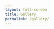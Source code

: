 ```yaml
---
layout: full-screen
title: Gallery
permalink: /gallery/
---
```



  <title>CodePen - Pure CSS Gallery</title>
    <style>/* TODO:
        * clean up!
        * ===============
        * horizontal thumbnails
        * at small screens
        * and in fullscreen
        * ===============
        * create Mixins
        * ===============
        */
       @import "https://fonts.googleapis.com/css?family=Montserrat:400,700|Raleway:300,400";
       /* colors */
       html {
           width: 100%;
           height: 100%;
       }
       
       body {
           background: #efefef;
           color: #333;
           font-family: "Raleway";
           height: 100%;
       }
       body h1 {
           text-align: center;
           color: #428BFF;
           font-weight: 300;
           padding: 40px 0 20px 0;
           margin: 0;
       }
       
       .gallery {
           left: 50%;
           -webkit-transform: translateX(-50%);
           transform: translateX(-50%);
           position: relative;
           background: white;
           width: 70%;
           box-shadow: 0 14px 28px rgba(0, 0, 0, 0.25), 0 10px 10px rgba(0, 0, 0, 0.22);
           border-radius: 5px;
       }
       .gallery input[name$="control"] {
           display: none;
       }
       .gallery .carousel {
           display: -webkit-box;
           display: -ms-flexbox;
           display: flex;
           -webkit-box-orient: horizontal;
           -webkit-box-direction: normal;
           -ms-flex-direction: row;
           flex-direction: row;
           position: relative;
           height: 70vh;
           width: 100%;
       }
       .gallery .wrap {
           width: 100%;
           height: 100%;
           position: static;
           margin: 0 auto;
           overflow: hidden;
           display: -webkit-box;
           display: -ms-flexbox;
           display: flex;
           -webkit-box-orient: horizontal;
           -webkit-box-direction: normal;
           -ms-flex-direction: row;
           flex-direction: row;
           -webkit-box-align: center;
           -ms-flex-align: center;
           align-items: center;
           -ms-flex-wrap: nowrap;
           flex-wrap: nowrap;
           margin-right: 20px;
       }
       .gallery .wrap figure {
           padding: 10px;
           height: 100%;
           min-width: 100%;
           -webkit-transition: opacity 0.25s ease-in-out 0.05s;
           transition: opacity 0.25s ease-in-out 0.05s;
           position: relative;
           left: 0;
           -webkit-transform: translateX(0%);
           transform: translateX(0%);
           box-sizing: border-box;
           text-align: center;
           margin: 0;
           display: block;
           -webkit-box-align: center;
           -ms-flex-align: center;
           align-items: center;
           -webkit-box-pack: center;
           -ms-flex-pack: center;
           justify-content: center;
           opacity: 1;
       }
       .gallery .wrap figure label {
           cursor: zoom-in;
           height: auto;
           width: 100%;
           height: 100%;
           position: relative;
           display: block;
       }
       .gallery .wrap figure img {
           cursor: inherit;
           height: auto;
           max-width: 100%;
           max-height: 100%;
           border-radius: 3px;
           margin: 0 auto;
           position: relative;
           top: 50%;
           -webkit-transform: translateY(-50%);
           transform: translateY(-50%);
       }
       .gallery .thumbnails {
           -webkit-box-flex: 1;
           -ms-flex: 1;
           flex: 1;
           min-width: 60px;
           max-height: 100%;
           height: auto;
           -webkit-box-flex: 0;
           -ms-flex-positive: 0;
           flex-grow: 0;
           -ms-flex-item-align: center;
           align-self: center;
           -ms-flex-preferred-size: auto;
           flex-basis: auto;
           position: relative;
           white-space: nowrap;
           overflow: hidden;
           overflow-y: auto;
           display: -webkit-box;
           display: -ms-flexbox;
           display: flex;
           -webkit-box-orient: vertical;
           -webkit-box-direction: normal;
           -ms-flex-direction: column;
           flex-direction: column;
           padding: 0 10px;
           z-index: 20;
       }
       .gallery .thumbnails .thumb {
           min-width: 60px;
           height: 60px;
           background-position: center center;
           background-size: cover;
           box-sizing: border-box;
           opacity: 0.7;
           margin: 5px 0;
           -ms-flex-negative: 0;
           flex-shrink: 0;
           left: 0;
           border-radius: 3px;
           cursor: pointer;
           -webkit-transition: all 0.3s ease-in-out;
           transition: all 0.3s ease-in-out;
           background-repeat: no-repeat;
       }
       .gallery .thumbnails .slider {
           position: absolute;
           display: block;
           width: 5px;
           height: calc(60px + 10px);
           z-index: 2;
           margin: 0;
           left: 0;
           -webkit-transition: all 0.33s cubic-bezier(0.3, 0, 0.33, 1);
           transition: all 0.33s cubic-bezier(0.3, 0, 0.33, 1);
       }
       .gallery .thumbnails .slider .indicator {
           width: 100%;
           height: 30px;
           max-height: calc(100% - 10px);
           position: relative;
           top: 50%;
           -webkit-transform: translateY(-50%);
           transform: translateY(-50%);
           background: #428BFF;
           border-radius: 1px;
       }
       .gallery input#fullscreen:checked ~ .wrap figure {
           position: fixed;
           z-index: 10;
           height: 100vh;
           width: 100vw;
           padding: 0;
           top: 50%;
           left: 50%;
           -webkit-transform: translate(-50%, -50%) !important;
           transform: translate(-50%, -50%) !important;
           -webkit-animation-timing-function: ease-in-out;
           animation-timing-function: ease-in-out;
           -webkit-animation-fill-mode: forwards;
           animation-fill-mode: forwards;
       }
       .gallery input#fullscreen:checked ~ .wrap figure label {
           cursor: zoom-out;
       }
       .gallery input#fullscreen:checked ~ .wrap figure label img {
           -webkit-animation: shadow 0.2s;
           animation: shadow 0.2s;
           -webkit-animation-timing-function: ease-in-out;
           animation-timing-function: ease-in-out;
           -webkit-animation-direction: forwards;
           animation-direction: forwards;
           -webkit-animation-fill-mode: forwards;
           animation-fill-mode: forwards;
           border-radius: 0;
       }
       .gallery input#image1:checked ~ .wrap figure {
           -webkit-transform: translateX(0);
           transform: translateX(0);
       }
       .gallery input#image1:checked ~ .wrap figure:not(:nth-of-type(1)) {
           opacity: 0;
       }
       .gallery input#image1:checked ~ .thumbnails .slider {
           -webkit-transform: translateY(0);
           transform: translateY(0);
       }
       .gallery input#image1:checked ~ .thumbnails .thumb:nth-of-type(1) {
           opacity: 1;
           cursor: default;
       }
       .gallery input#image2:checked ~ .wrap figure {
           -webkit-transform: translateX(-100%);
           transform: translateX(-100%);
       }
       .gallery input#image2:checked ~ .wrap figure:not(:nth-of-type(2)) {
           opacity: 0;
       }
       .gallery input#image2:checked ~ .thumbnails .slider {
           -webkit-transform: translateY(100%);
           transform: translateY(100%);
       }
       .gallery input#image2:checked ~ .thumbnails .thumb:nth-of-type(2) {
           opacity: 1;
           cursor: default;
       }
       .gallery input#image3:checked ~ .wrap figure {
           -webkit-transform: translateX(-200%);
           transform: translateX(-200%);
       }
       .gallery input#image3:checked ~ .wrap figure:not(:nth-of-type(3)) {
           opacity: 0;
       }
       .gallery input#image3:checked ~ .thumbnails .slider {
           -webkit-transform: translateY(200%);
           transform: translateY(200%);
       }
       .gallery input#image3:checked ~ .thumbnails .thumb:nth-of-type(3) {
           opacity: 1;
           cursor: default;
       }
       .gallery input#image4:checked ~ .wrap figure {
           -webkit-transform: translateX(-300%);
           transform: translateX(-300%);
       }
       .gallery input#image4:checked ~ .wrap figure:not(:nth-of-type(4)) {
           opacity: 0;
       }
       .gallery input#image4:checked ~ .thumbnails .slider {
           -webkit-transform: translateY(300%);
           transform: translateY(300%);
       }
       .gallery input#image4:checked ~ .thumbnails .thumb:nth-of-type(4) {
           opacity: 1;
           cursor: default;
       }
       
       @-webkit-keyframes full {
           from {
               -webkit-transform: translate(-50%, -50%) scale(0.8);
               transform: translate(-50%, -50%) scale(0.8);
           }
           to {
               -webkit-transform: translate(-50%, -50%) scale(1);
               transform: translate(-50%, -50%) scale(1);
           }
       }
       
       @keyframes full {
           from {
               -webkit-transform: translate(-50%, -50%) scale(0.8);
               transform: translate(-50%, -50%) scale(0.8);
           }
           to {
               -webkit-transform: translate(-50%, -50%) scale(1);
               transform: translate(-50%, -50%) scale(1);
           }
       }
       @-webkit-keyframes shadow {
           from {
               box-shadow: 0 0 0 100vmin rgba(24, 33, 45, 0), 0 0 10vmin rgba(13, 21, 31, 0);
           }
           to {
               box-shadow: 0 0 0 100vmin rgba(24, 33, 45, 0.6), 0 0 10vmin rgba(13, 21, 31, 0.6);
           }
       }
       @keyframes shadow {
           from {
               box-shadow: 0 0 0 100vmin rgba(24, 33, 45, 0), 0 0 10vmin rgba(13, 21, 31, 0);
           }
           to {
               box-shadow: 0 0 0 100vmin rgba(24, 33, 45, 0.6), 0 0 10vmin rgba(13, 21, 31, 0.6);
           }
       }</style>

</head>
<body>
<!-- partial:index.partial.html -->
<h1>Pure CSS Gallery</h1>
    <section class="gallery">
        <div class="carousel">

            <input type="radio" id="image1" name="gallery-control" checked>
            <input type="radio" id="image2" name="gallery-control">
            <input type="radio" id="image3" name="gallery-control">
            <input type="radio" id="image4" name="gallery-control">


            <input type="checkbox" id="fullscreen" name="gallery-fullscreen-control"/>

            <div class="wrap">

                <figure>
                    <label for="fullscreen">
                        <img src="https://unsplash.it/1000/700/?random" alt="image3"/>
                    </label>
                </figure>

                <figure>
                    <label for="fullscreen">
                        <img src="https://unsplash.it/1200/980/?random" alt="image2"/>
                    </label>
                </figure>

                <figure>
                    <label for="fullscreen">
                        <img src="https://unsplash.it/1600/880/?random" alt="image3" />
                    </label>
                </figure>

                <figure>
                    <label for="fullscreen">
                        <img src="https://unsplash.it/2000/1400/?random" alt="image4"/>
                    </label>
                </figure>
            </div>

            <div class="thumbnails">

                <div class="slider"><div class="indicator"></div></div>

                <label for="image1" class="thumb" style="background-image: url('https://unsplash.it/700/480/?random')"></label>

                <label for="image2" class="thumb" style="background-image: url('https://unsplash.it/700/400/?random')"></label>

                <label for="image3" class="thumb" style="background-image: url('https://unsplash.it/700/410/?random')"></label>

                <label for="image4" class="thumb" style="background-image: url('https://unsplash.it/700/450/?random')"></label>
            </div>
        </div>
    </section>
<!-- partial -->
  
</body>
</html>
